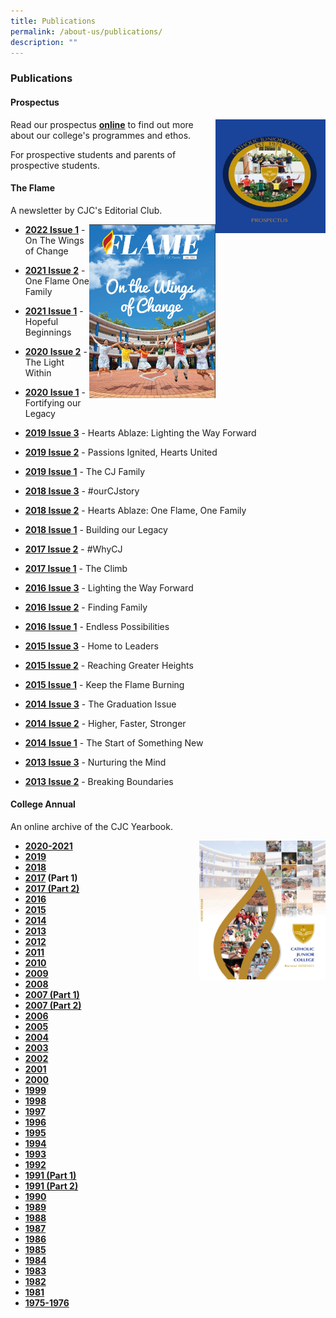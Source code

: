 ```yaml
---
title: Publications
permalink: /about-us/publications/
description: ""
---
```

### **Publications**
#### **Prospectus**
<img src="/images/publications1.jpg" style="width:35%;margin-left::55px;" align = "right">

Read our prospectus **[online](https://issuu.com/catholicjc/docs/cjc_prospectus_jan_2023_-_final)** to find out more about our college's
programmes and ethos.

For prospective students and parents of prospective students.

#### **The Flame**
A newsletter by CJC's Editorial Club.

<img src="/images/publications2.jpg" style="width:40%;margin-left::55px;" align = "right">

*   **[2022 Issue 1](https://issuu.com/catholicjc/docs/flame_issue_1_2022)** - On The Wings of Change   
    
*   **[2021 Issue 2](https://issuu.com/catholicjc/docs/flame_grad_issue_2021)** \- One Flame One Family
*   **[2021 Issue 1](https://issuu.com/catholicjc/docs/flame_newsletter_issue_1_2021_high_res)** \- Hopeful Beginnings 
*   **[2020 Issue 2](https://issuu.com/catholicjc/docs/cjc_flame_newsletter_oct_2020_low_r_bfcbc15a36ec83)** \- The Light Within
*   **[2020 Issue 1](https://issuu.com/catholicjc/docs/2020_flame_issue_1_low_res)** \- Fortifying our Legacy
*   **[2019 Issue 3](https://issuu.com/catholicjc/docs/cjc_flame_issue_3_2019_high)** \- Hearts Ablaze: Lighting the Way Forward
*   **[2019 Issue 2](https://issuu.com/catholicjc/docs/cjc_flame_issue_2_2019_high_res)** \- Passions Ignited, Hearts United
*   **[2019 Issue 1](https://issuu.com/catholicjc/docs/cjc_flame_issue_1_2019)** \- The CJ Family
*   **[2018 Issue 3](https://issuu.com/catholicjc/docs/cjc_nl_issue_3_2018_high_res)** \- #ourCJstory
*   **[2018 Issue 2](https://issuu.com/catholicjc/docs/cjc_flame_issue_2_2018)** \- Hearts Ablaze: One Flame, One Family
*   **[2018 Issue 1](https://issuu.com/catholicjc/docs/cjc_nl_issue_1_2018_140518_high)** \- Building our Legacy
*   **[2017 Issue 2](https://issuu.com/catholicjc/docs/cjc_flame_issue_2_2017)** \- #WhyCJ
*   **[2017 Issue 1](https://issuu.com/catholicjc/docs/cjc_flame_issue1_2017-web)** \- The Climb
*   **[2016 Issue 3](https://issuu.com/catholicjc/docs/cjc_flame_issue3_2016-web)** \- Lighting the Way Forward
*   **[2016 Issue 2](http://issuu.com/catholicjc/docs/cjc_flame_issue_2_2016/1)** \- Finding Family
*   **[2016 Issue 1](https://issuu.com/catholicjc/docs/cjc_flame_issue_1_2016)** \- Endless Possibilities
*   **[2015 Issue 3](https://issuu.com/catholicjc/docs/cjc_flame_2015_issue_3)** \- Home to Leaders
*   **[2015 Issue 2](http://issuu.com/catholicjc/docs/cjc_flame_2015_issue2_fa_online)** \- Reaching Greater Heights
*   **[2015 Issue 1](http://issuu.com/catholicjc/docs/cjc_flame_2015_issue1)** \- Keep the Flame Burning
*   **[2014 Issue 3](http://issuu.com/cjcedusg/docs/flame_issue_3_2014/0)** \- The Graduation Issue
*   **[2014 Issue 2](http://issuu.com/cjcedusg/docs/flame_2014_no._2)** \- Higher, Faster, Stronger
*   **[2014 Issue 1](http://issuu.com/cjcedusg/docs/cjc_newsletter_flame_2014_issue_1)** \- The Start of Something New
*   **[2013 Issue 3](http://issuu.com/cjcedusg/docs/cjc_e-newsletter_3)** \- Nurturing the Mind
*   **[2013 Issue 2](http://issuu.com/catholicjc/docs/flame_cjc_newsletter_2013_issue_2)** \- Breaking Boundaries

#### **College Annual**
An online archive of the CJC Yearbook.

<img src="/images/publications3.jpg" style="width:40%;margin-left::55px;" align = "right">

*  **[2020-2021](https://issuu.com/catholicjc/docs/cjc_college_biennial_2020-2021_final)**
*   **[2019](https://issuu.com/catholicjc/docs/cjc_annual_2019_for_issuu)**
*   **[2018](https://issuu.com/catholicjc/docs/cjc_yearbook_2018)**
*   **[2017](https://issuu.com/catholicjc/docs/cjc_yearbook_2017-reduced_part1) (Part 1)**
*   **[2017 (Part 2)](https://issuu.com/catholicjc/docs/cjc_yearbook_2017-reduced_part2)**
*  **[2016](http://issuu.com/catholicjc/docs/cjc_annual_2016)**
*   **[2015](https://issuu.com/catholicjc/docs/cjc_yearbook_2015)**
*   **[2014](https://issuu.com/catholicjc/docs/cjc_yearbook_2014)**
*   **[2013](https://issuu.com/catholicjc/docs/2013)**
*   **[2012](https://issuu.com/catholicjc/docs/2012)**
*   **[2011](https://issuu.com/catholicjc/docs/cjc_yearbook_2011)**
*   **[2010](https://issuu.com/catholicjc/docs/cjc_yearbook_2010)**
*   **[2009](https://issuu.com/catholicjc/docs/cjc_yearbook_2009)**
*   **[2008](https://issuu.com/catholicjc/docs/cjc_yearbook_2008)**
*   **[2007 (Part 1)](https://issuu.com/catholicjc/docs/cjc_yearbook_2007-1)**
*   **[2007 (Part 2)](https://issuu.com/catholicjc/docs/cjc_yearbook_2007-2)**
*   **[2006](https://issuu.com/catholicjc/docs/cjc_yearbook_2006/)**
*   **[2005](https://issuu.com/catholicjc/docs/cjc_yearbook_2005/)**
*   **[2004](https://issuu.com/catholicjc/docs/cjc_yearbook_2004)**
*   **[2003](https://issuu.com/catholicjc/docs/cjc_yearbook_2003)**
*   **[2002](https://issuu.com/catholicjc/docs/cjc_yearbook_2002)**
*   **[2001](https://issuu.com/catholicjc/docs/cjc_yearbook_2001)**
*   **[2000](https://issuu.com/catholicjc/docs/cjc_yearbook_2000)**
*   **[1999](https://issuu.com/catholicjc/docs/cjc_yearbook_1999)**
*   **[1998](https://issuu.com/catholicjc/docs/cjc_yearbook_1998)**
*   **[1997](https://issuu.com/catholicjc/docs/cjc_yearbook_1997)**
*   **[1996](https://issuu.com/catholicjc/docs/cjc_yearbook_1996)**
*   **[1995](https://issuu.com/catholicjc/docs/cjc_yearbook_1995)**
*   **[1994](https://issuu.com/catholicjc/docs/cjc_yearbook_1994)**
*   **[1993](https://issuu.com/catholicjc/docs/cjc_yearbook_1993)**
*   **[1992](https://issuu.com/catholicjc/docs/cjc_yearbook_1992)**
*   **[1991 (Part 1)](https://issuu.com/catholicjc/docs/cjc_yearbook_1991__part_1_)**
*   **[1991 (Part 2)](https://issuu.com/catholicjc/docs/cjc_yearbook_1991__part_2_)**
*   **[1990](https://issuu.com/catholicjc/docs/cjc_yearbook_1990)**
*   **[1989](https://issuu.com/catholicjc/docs/cjc_yearbook_1989)**
*   **[1988](https://issuu.com/catholicjc/docs/cjc_yearbook_1988)**
*   **[1987](https://issuu.com/catholicjc/docs/cjc_yearbook_1987)**
*   **[1986](https://issuu.com/catholicjc/docs/cjc_yearbook_1986)**
*   **[1985](https://issuu.com/catholicjc/docs/cjc_yearbook_1985)**
*   **[1984](https://issuu.com/catholicjc/docs/cjc_yearbook_1984)**
*   **[1983](https://issuu.com/catholicjc/docs/cjc_yearbook_1983)**
*   **[1982](https://issuu.com/catholicjc/docs/cjc_yearbook_1982)**
*   **[1981](https://issuu.com/catholicjc/docs/cjc_yearbook_1981)**
*   **[1975-1976](https://issuu.com/catholicjc/docs/cjc_yearbook_1976)**

